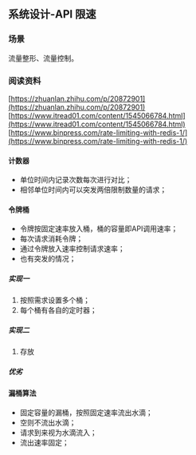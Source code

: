 ## 系统设计-API 限速

### 场景
流量整形、流量控制。

### 阅读资料
[https://zhuanlan.zhihu.com/p/20872901](https://zhuanlan.zhihu.com/p/20872901)
[https://www.itread01.com/content/1545066784.html](https://www.itread01.com/content/1545066784.html)
[https://www.binpress.com/rate-limiting-with-redis-1/](https://www.binpress.com/rate-limiting-with-redis-1/)

#### 计数器
- 单位时间内记录次数每次进行对比；
- 相邻单位时间内可以突发两倍限制数量的请求；

#### 令牌桶
- 令牌按固定速率放入桶，桶的容量即API调用速率；
- 每次请求消耗令牌；
- 通过令牌放入速率控制请求速率；
- 也有突发的情况；

##### 实现一
1. 按照需求设置多个桶；
2. 每个桶有各自的定时器；

##### 实现二
1. 存放
##### 优劣

#### 漏桶算法
- 固定容量的漏桶，按照固定速率流出水滴；
- 空则不流出水滴；
- 请求到来视为水滴流入；
- 流出速率固定；

